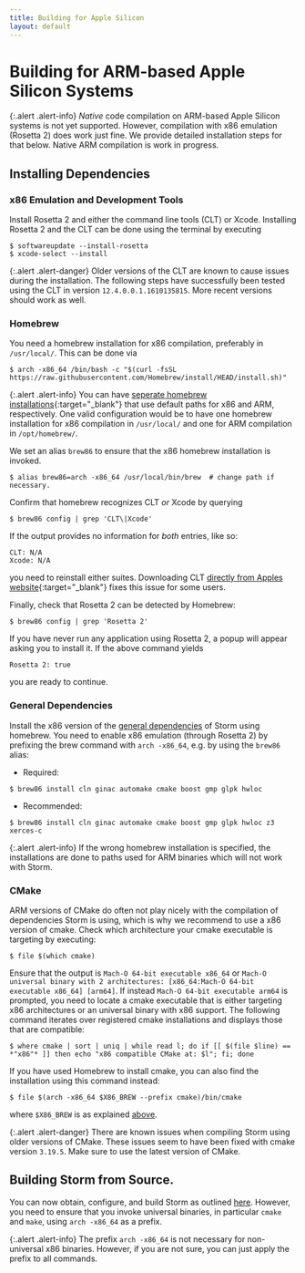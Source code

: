 ```yaml
---
title: Building for Apple Silicon
layout: default
---
```


<h1>Building for ARM-based Apple Silicon Systems </h1>

{:.alert .alert-info}
_Native_ code compilation on ARM-based Apple Silicon systems is not yet supported. However, compilation with x86 emulation (Rosetta 2) does work just fine. We provide detailed installation steps for that below.
Native ARM compilation is work in progress.

##  Installing Dependencies

### x86 Emulation and Development Tools
Install Rosetta 2 and either the command line tools (CLT) or Xcode. Installing Rosetta 2 and the CLT can be done using the terminal by executing
``` console
$ softwareupdate --install-rosetta
$ xcode-select --install
```

{:.alert .alert-danger}
Older versions of the CLT are known to cause issues during the installation. The following steps have successfully been tested using the CLT in version ```12.4.0.0.1.1610135815```. More recent versions should work as well.

### Homebrew

You need a homebrew installation for x86 compilation, preferably in ```/usr/local/```. This can be done via
```console
$ arch -x86_64 /bin/bash -c "$(curl -fsSL https://raw.githubusercontent.com/Homebrew/install/HEAD/install.sh)"
```

{:.alert .alert-info}
You can have [seperate homebrew installations](https://docs.brew.sh/Installation#multiple-installations){:target="_blank"} that use default paths for x86 and ARM, respectively. One valid configuration would be to have one homebrew installation for x86 compilation in ```/usr/local/``` and one for ARM compilation in ```/opt/homebrew/```.


We set an alias `brew86` to ensure that the x86 homebrew installation is invoked.
```console
$ alias brew86=arch -x86_64 /usr/local/bin/brew  # change path if necessary.
```

Confirm that homebrew recognizes CLT _or_ Xcode by querying
``` console
$ brew86 config | grep 'CLT\|Xcode'
```
If the output provides no information for _both_ entries, like so:
``` console
CLT: N/A
Xcode: N/A
```
you need to reinstall either suites. Downloading CLT [directly from Apples website](https://developer.apple.com/downloads/more/){:target="_blank"} fixes this issue for some users.

Finally, check that Rosetta 2 can be detected by Homebrew:
``` console
$ brew86 config | grep 'Rosetta 2'
```
If you have never run any application using Rosetta 2, a popup will appear asking you to install it. If the above command yields
``` console
Rosetta 2: true
```
you are ready to continue.

### General Dependencies
Install the x86 version of the [general dependencies](dependencies.html#general-dependencies) of Storm using homebrew. You need to enable x86 emulation (through Rosetta 2) by prefixing the brew command with `arch -x86_64`, e.g. by using the `brew86` alias:

- Required:
``` console
$ brew86 install cln ginac automake cmake boost gmp glpk hwloc
```

- Recommended:
``` console
$ brew86 install cln ginac automake cmake boost gmp glpk hwloc z3 xerces-c
```
 
{:.alert .alert-info}
If the wrong homebrew installation is specified, the installations are done to paths used for ARM binaries which will not work with Storm.

### CMake
ARM versions of CMake do often not play nicely with the compilation of dependencies Storm is using, which is why we recommend to use a x86 version of cmake. Check which architecture your cmake executable is targeting by executing:
```console
$ file $(which cmake)
```
Ensure that the output is ```Mach-O 64-bit executable x86_64``` or ```Mach-O universal binary with 2 architectures: [x86_64:Mach-O 64-bit executable x86_64] [arm64]```. If instead ```Mach-O 64-bit executable arm64``` is prompted, you need to locate a cmake executable that is either targeting x86 architectures or an universal binary with x86 support. The following command iterates over registered cmake installations and displays those that are compatible:
```console
$ where cmake | sort | uniq | while read l; do if [[ $(file $line) == *"x86"* ]] then echo "x86 compatible CMake at: $l"; fi; done
```
If you have used Homebrew to install cmake, you can also find the installation using this command instead:
```console
$ file $(arch -x86_64 $X86_BREW --prefix cmake)/bin/cmake
```
where ```$X86_BREW``` is as explained [above](apple-silicon.html#homebrew).

{:.alert .alert-danger}
There are known issues when compiling Storm using older versions of CMake.
These issues seem to have been fixed with cmake version ```3.19.5```. Make sure to use the latest version of CMake.

## Building Storm from Source.

You can now obtain, configure, and build Storm as outlined [here](build.html#obtaining-the-source-code).
However, you need to ensure that you invoke universal binaries, in particular `cmake` and `make`, using ```arch -x86_64``` as a prefix.


{:.alert .alert-info}
The prefix ```arch -x86_64``` is not necessary for non-universal x86 binaries. However, if you are not sure, you can just apply the prefix to all commands.
